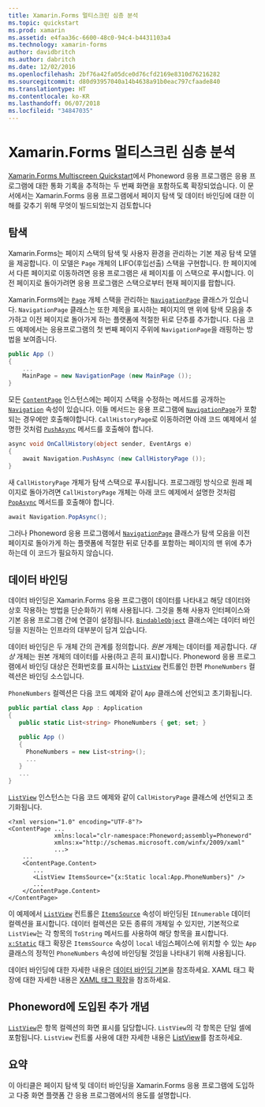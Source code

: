 ```yaml
---
title: Xamarin.Forms 멀티스크린 심층 분석
ms.topic: quickstart
ms.prod: xamarin
ms.assetid: e4faa36c-6600-48c0-94c4-b4431103a4
ms.technology: xamarin-forms
author: davidbritch
ms.author: dabritch
ms.date: 12/02/2016
ms.openlocfilehash: 2bf76a42fa05dce0d76cfd2169e8310d76216282
ms.sourcegitcommit: d80d93957040a14b4638a91b0eac797cfaade840
ms.translationtype: HT
ms.contentlocale: ko-KR
ms.lasthandoff: 06/07/2018
ms.locfileid: "34847035"
---
```

# <a name="xamarinforms-multiscreen-deep-dive"></a>Xamarin.Forms 멀티스크린 심층 분석

[Xamarin.Forms Multiscreen Quickstart](~/xamarin-forms/get-started/hello-xamarin-forms-multiscreen/quickstart.md)에서 Phoneword 응용 프로그램은 응용 프로그램에 대한 통화 기록을 추적하는 두 번째 화면을 포함하도록 확장되었습니다. 이 문서에서는 Xamarin.Forms 응용 프로그램에서 페이지 탐색 및 데이터 바인딩에 대한 이해를 갖추기 위해 무엇이 빌드되었는지 검토합니다

## <a name="navigation"></a>탐색

Xamarin.Forms는 페이지 스택의 탐색 및 사용자 환경을 관리하는 기본 제공 탐색 모델을 제공합니다. 이 모델은 `Page` 개체의 LIFO(후입선출) 스택을 구현합니다. 한 페이지에서 다른 페이지로 이동하려면 응용 프로그램은 새 페이지를 이 스택으로 푸시합니다. 이전 페이지로 돌아가려면 응용 프로그램은 스택으로부터 현재 페이지를 팝합니다.

Xamarin.Forms에는 [`Page`](https://developer.xamarin.com/api/type/Xamarin.Forms.Page/) 개체 스택을 관리하는 [`NavigationPage`](https://developer.xamarin.com/api/type/Xamarin.Forms.NavigationPage/) 클래스가 있습니다. `NavigationPage` 클래스는 또한 제목을 표시하는 페이지의 맨 위에 탐색 모음을 추가하고 이전 페이지로 돌아가게 하는 플랫폼에 적절한 <span class="uiitem">뒤로</span> 단추를 추가합니다. 다음 코드 예제에서는 응용프로그램의 첫 번째 페이지 주위에 `NavigationPage`을 래핑하는 방법을 보여줍니다.

```csharp
public App ()
{
    ...
    MainPage = new NavigationPage (new MainPage ());
}
```

모든 [`ContentPage`](https://developer.xamarin.com/api/type/Xamarin.Forms.ContentPage/) 인스턴스에는 페이지 스택을 수정하는 메서드를 공개하는 [`Navigation`](https://developer.xamarin.com/api/property/Xamarin.Forms.VisualElement.Navigation/) 속성이 있습니다. 이들 메서드는 응용 프로그램에 [`NavigationPage`](https://developer.xamarin.com/api/type/Xamarin.Forms.NavigationPage/)가 포함되는 경우에만 호출해야합니다. `CallHistoryPage`로 이동하려면 아래 코드 예제에서 설명한 것처럼 [`PushAsync`](https://developer.xamarin.com/api/member/Xamarin.Forms.NavigationPage.PushAsync/p/Xamarin.Forms.Page/) 메서드를 호출해야 합니다.

```csharp
async void OnCallHistory(object sender, EventArgs e)
{
    await Navigation.PushAsync (new CallHistoryPage ());
}
```

새 `CallHistoryPage` 개체가 탐색 스택으로 푸시됩니다. 프로그래밍 방식으로 원래 페이지로 돌아가려면 `CallHistoryPage` 개체는 아래 코드 예제에서 설명한 것처럼 [`PopAsync`](https://developer.xamarin.com/api/member/Xamarin.Forms.NavigationPage.PopAsync()/) 메서드를 호출해야 합니다.

```csharp
await Navigation.PopAsync();
```

그러나 Phoneword 응용 프로그램에서 [`NavigationPage`](https://developer.xamarin.com/api/type/Xamarin.Forms.NavigationPage/) 클래스가 탐색 모음을 이전 페이지로 돌아가게 하는 플랫폼에 적절한 <span class="uiitem">뒤로</span> 단추를 포함하는 페이지의 맨 위에 추가하는데 이 코드가 필요하지 않습니다.

## <a name="data-binding"></a>데이터 바인딩

데이터 바인딩은 Xamarin.Forms 응용 프로그램이 데이터를 나타내고 해당 데이터와 상호 작용하는 방법을 단순화하기 위해 사용됩니다. 그것을 통해 사용자 인터페이스와 기본 응용 프로그램 간에 연결이 설정됩니다. [`BindableObject`](https://developer.xamarin.com/api/type/Xamarin.Forms.BindableObject/) 클래스에는 데이터 바인딩을 지원하는 인프라의 대부분이 담겨 있습니다.

데이터 바인딩은 두 개체 간의 관계를 정의합니다. *원본* 개체는 데이터를 제공합니다. *대상* 개체는 원본 개체의 데이터를 사용(하고 흔히 표시)합니다. Phoneword 응용 프로그램에서 바인딩 대상은 전화번호를 표시하는 [`ListView`](https://developer.xamarin.com/api/type/Xamarin.Forms.ListView/) 컨트롤인 한편 `PhoneNumbers` 컬렉션은 바인딩 소스입니다.

`PhoneNumbers` 컬렉션은 다음 코드 예제와 같이 `App` 클래스에 선언되고 초기화됩니다.

```csharp
public partial class App : Application
{
   public static List<string> PhoneNumbers { get; set; }

   public App ()
   {
     PhoneNumbers = new List<string>();
     ...
   }
   ...
}
```

[`ListView`](https://developer.xamarin.com/api/type/Xamarin.Forms.ListView/) 인스턴스는 다음 코드 예제와 같이 `CallHistoryPage` 클래스에 선언되고 초기화됩니다.

```xaml
<?xml version="1.0" encoding="UTF-8"?>
<ContentPage ...
             xmlns:local="clr-namespace:Phoneword;assembly=Phoneword"
             xmlns:x="http://schemas.microsoft.com/winfx/2009/xaml"
             ...>
    ...
    <ContentPage.Content>
       ...
       <ListView ItemsSource="{x:Static local:App.PhoneNumbers}" />
       ...
    </ContentPage.Content>
</ContentPage>
```

이 예제에서 [`ListView`](https://developer.xamarin.com/api/type/Xamarin.Forms.ListView/) 컨트롤은 [`ItemsSource`](https://developer.xamarin.com/api/property/Xamarin.Forms.ItemsView.ItemsSource/) 속성이 바인딩된 `IEnumerable` 데이터 컬렉션을 표시합니다. 데이터 컬렉션은 모든 종류의 개체일 수 있지만, 기본적으로 `ListView`는 각 항목의 `ToString` 메서드를 사용하여 해당 항목을 표시합니다. [`x:Static`](https://developer.xamarin.com/api/type/Xamarin.Forms.Xaml.StaticExtension/) 태그 확장은 `ItemsSource` 속성이 `local` 네임스페이스에 위치할 수 있는 `App` 클래스의 정적인 `PhoneNumbers` 속성에 바인딩될 것임을 나타내기 위해 사용됩니다.

데이터 바인딩에 대한 자세한 내용은 [데이터 바인딩 기본](~/xamarin-forms/xaml/xaml-basics/data-binding-basics.md)을 참조하세요. XAML 태그 확장에 대한 자세한 내용은 [XAML 태그 확장](~/xamarin-forms/xaml/xaml-basics/xaml-markup-extensions.md)을 참조하세요.

## <a name="additional-concepts-introduced-in-phoneword"></a>Phoneword에 도입된 추가 개념

[`ListView`](https://developer.xamarin.com/api/type/Xamarin.Forms.ListView/)은 항목 컬렉션의 화면 표시를 담당합니다. `ListView`의 각 항목은 단일 셀에 포함됩니다. `ListView` 컨트롤 사용에 대한 자세한 내용은 [ListView](~/xamarin-forms/user-interface/listview/index.md)를 참조하세요.

## <a name="summary"></a>요약

이 아티클은 페이지 탐색 및 데이터 바인딩을 Xamarin.Forms 응용 프로그램에 도입하고 다중 화면 플랫폼 간 응용 프로그램에서의 용도를 설명합니다.
